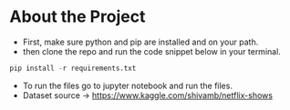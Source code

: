 # About the Project

- First, make sure python and pip are installed and on your path.
- then clone the repo and run the code snippet below in your terminal.

```python
pip install -r requirements.txt
```

- To run the files go to jupyter notebook and run the files.
- Dataset source -> https://www.kaggle.com/shivamb/netflix-shows
